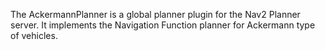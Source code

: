 The AckermannPlanner is a global planner plugin for the Nav2 Planner server. It implements the Navigation Function planner for Ackermann type of vehicles.

